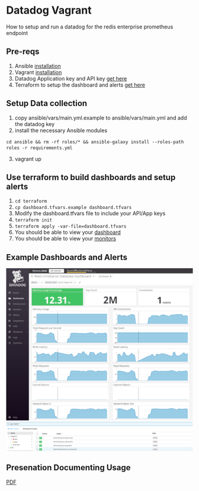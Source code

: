 # Datadog Vagrant

How to setup and run a datadog for the redis enterprise prometheus endpoint

## Pre-reqs
1. Ansible [installation](https://docs.ansible.com/ansible/latest/installation_guide/intro_installation.html)
2. Vagrant [installation](https://www.vagrantup.com/downloads.html)
3. Datadog Application key and API key [get here](https://app.datadoghq.com/account/settings)
4. Terraform to setup the dashboard and alerts [get here](https://www.terraform.io/downloads.html)

## Setup Data collection

1. copy ansible/vars/main.yml.example to ansible/vars/main.yml and add the datadog key
2. install the necessary Ansible modules
```
cd ansible && rm -rf roles/* && ansible-galaxy install --roles-path roles -r requirements.yml
```
3. vagrant up

## Use terraform to build dashboards and setup alerts

1. ```cd terraform```
2. ```cp dashboard.tfvars.example dashboard.tfvars```
3. Modify the dashboard.tfvars file to include your API/App keys
4. ```terraform init```
5. ```terraform apply -var-file=dashboard.tfvars```
6. You should be able to view your [dashboard](https://app.datadoghq.com/dashboard/lists)
6. You should be able to view your [monitors](https://app.datadoghq.com/monitors/manage)

## Example Dashboards and Alerts

![Dashboard Example](docs/datadog_dashboard.png "Example Dashboard")
![Alert Example](docs/datadog_monitors.png "Example Alerts")

## Presenation Documenting Usage
[PDF](./docs/presentation.pdf)
